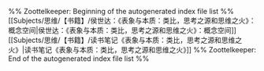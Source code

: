 %% Zoottelkeeper: Beginning of the autogenerated index file list  %%
 [[Subjects/思维/【书籍】/侯世达：《表象与本质：类比，思考之源和思维之火》：概念空间|侯世达：《表象与本质：类比，思考之源和思维之火》：概念空间]]
 [[Subjects/思维/【书籍】/读书笔记《表象与本质：类比，思考之源和思维之火》|读书笔记《表象与本质：类比，思考之源和思维之火》]]
%% Zoottelkeeper: End of the autogenerated index file list  %%
